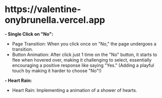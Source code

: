 <h1>https://valentine-onybrunella.vercel.app</h1>
<p>
  
**- Single Click on "No":**
  - Page Transition: When you click once on "No," the page undergoes a transition.
  - Button Animation: After click just 1 time on the "No" button, it starts to flee when hovered over, making it challenging to select, essentially encouraging a positive response like saying "Yes." (Adding a playful touch by making it harder to choose "No"!)

**- Heart Rain:**
  - Heart Rain: Implementing a  animation of a shower of hearts.
</p>
